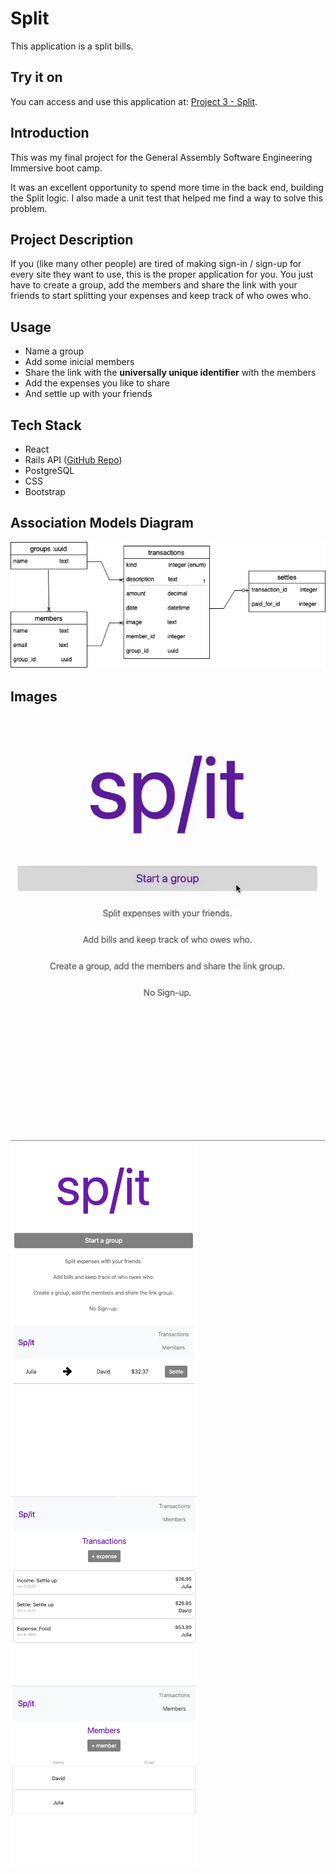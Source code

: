 # Split
This application is a split bills.

## Try it on
You can access and use this application at: [Project 3 - Split](https://split-project3.netlify.app).

## Introduction
This was my final project for the General Assembly Software Engineering Immersive boot camp.

It was an excellent opportunity to spend more time in the back end, building the Split logic. I also made a unit test that helped me find a way to solve this problem.

## Project Description
If you (like many other people) are tired of making sign-in / sign-up for every site they want to use, this is the proper application for you. You just have to create a group, add the members and share the link with your friends to start splitting your expenses and keep track of who owes who.

## Usage
* Name a group
* Add some inicial members
* Share the link with the **universally unique identifier** with the members
* Add the expenses you like to share
* And settle up with your friends

## Tech Stack
* React
* Rails API ([GitHub Repo](https://github.com/jaqueelizandro/split-bill_server))
* PostgreSQL
* CSS
* Bootstrap

## Association Models Diagram
![association](./public/diagram.png)

## Images
![gif](./public/gif.gif)
<img src="./public/home.png" width="300" />
<img src="./public/dashboard.png" width="300" />
<img src="./public/transaction.png" width="300" />
<img src="./public/members.png" width="300" />
